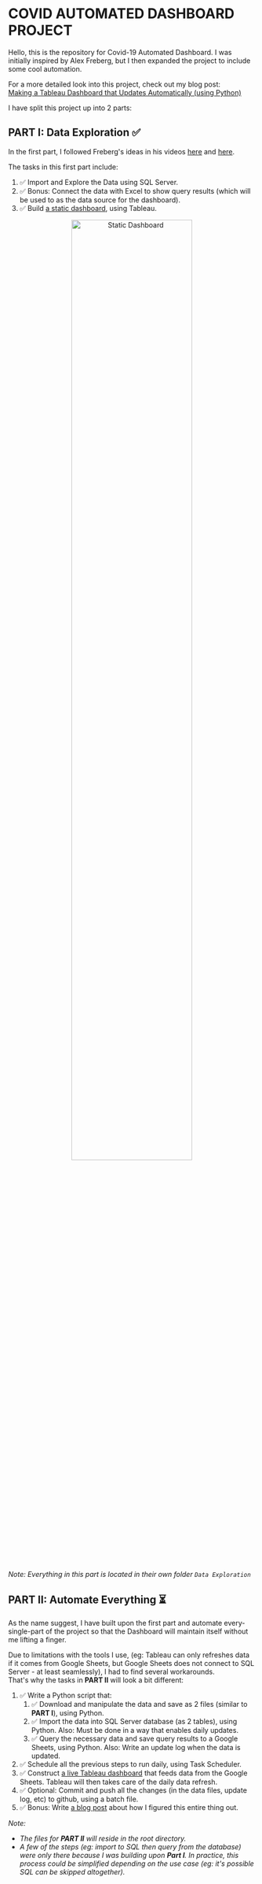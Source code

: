 # COVID AUTOMATED DASHBOARD PROJECT
Hello, this is the repository for Covid-19 Automated Dashboard. I was initially inspired by Alex Freberg, but I then expanded the project to include some cool automation.

For a more detailed look into this project, check out my blog post: <br>
[Making a Tableau Dashboard that Updates Automatically (using Python)](https://www.notion.so/gsws/Making-a-Tableau-Dashboard-that-Updates-Automatically-using-Python-e887a9912cbf46fab168c7926e627d3f)


I have split this project up into 2 parts:

## PART I: Data Exploration ✅
In the first part, I followed Freberg's ideas in his videos [here](https://youtu.be/qfyynHBFOsM) and [here](https://youtu.be/QILNlRvJlfQ).

The tasks in this first part include:
1. ✅ Import and Explore the Data using SQL Server. 
2. ✅ Bonus: Connect the data with Excel to show query results (which will be used to as the data source for the dashboard).
3. ✅ Build [a static dashboard](https://public.tableau.com/views/CovidAnalysisProject/Dashboard1), using Tableau.<br>

<p align="center">
  <img src="https://user-images.githubusercontent.com/69233484/121325062-7ea61880-c93b-11eb-8388-19ec8a0b9806.png" alt="Static Dashboard" width="70%"/>
</p>

*Note: Everything in this part is located in their own folder `Data Exploration`*

## PART II: Automate Everything ⏳
As the name suggest, I have built upon the first part and automate every-single-part of the project so that the Dashboard will maintain itself without me lifting a finger.

Due to limitations with the tools I use, (eg: Tableau can only refreshes data if it comes from Google Sheets, but Google Sheets does not connect to SQL Server - at least seamlessly), I had to find several workarounds. <br>
That's why the tasks in **PART II** will look a bit different: 
1. ✅ Write a Python script that:
    1. ✅ Download and manipulate the data and save as 2 files (similar to **PART I**), using Python.
    2. ✅ Import the data into SQL Server database (as 2 tables), using Python. Also: Must be done in a way that enables daily updates.
    3. ✅ Query the necessary data and save query results to a Google Sheets, using Python. Also: Write an update log when the data is updated. 
2. ✅ Schedule all the previous steps to run daily, using Task Scheduler.
3. ✅ Construct [a live Tableau dashboard](https://public.tableau.com/app/profile/giang.son/viz/Book1_16231166790080/Dashboard1) that feeds data from the Google Sheets. Tableau will then takes care of the daily data refresh.
4. ✅ Optional: Commit and push all the changes (in the data files, update log, etc) to github, using a batch file. <br>
5. ✅ Bonus: Write [a blog post](https://www.notion.so/gsws/Making-a-Tableau-Dashboard-that-Updates-Automatically-using-Python-e887a9912cbf46fab168c7926e627d3f) about how I figured this entire thing out.

*Note:*
- *The files for **PART II** will reside in the root directory.*
- *A few of the steps (eg: import to SQL then query from the database) were only there because I was building upon **Part I**. In practice, this process could be simplified depending on the use case (eg: it's possible SQL can be skipped altogether).*


